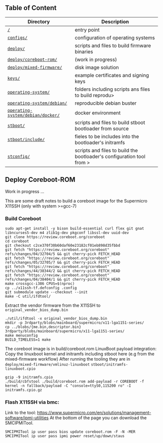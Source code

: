 ## Table of Content
Directory | Description
------------ | -------------
[`/`](../../README.md#scripts) | entry point
[`configs/`](../../configs/README.md#configs) | configuration of operating systems
[`deploy/`](../README.md#deploy) | scripts and files to build firmware binaries
[`deploy/coreboot-rom/`](README.md#deploy-coreboot-rom) | (work in progress)
[`deploy/mixed-firmware/`](../mixed-firmware/README.md#deploy-mixed-firmware) | disk image solution
[`keys/`](../../keys/README.md#keys) | example certificates and signing keys
[`operating-system/`](../../operating-system/README.md#operating-system) | folders including scripts ans files to build reprodu>
[`operating-system/debian/`](../../operating-system/debian/README.md#operating-system-debian) | reproducible debian buster
[`operating-system/debian/docker/`](../../operating-system/debian/docker/README.md#operating-system-debian-docker) | docker environment
[`stboot/`](../../stboot/README.md#stboot) | scripts and files to build stboot bootloader from source
[`stboot/include/`](../../stboot/include/README.md#stboot-include) | fieles to be includes into the bootloader's initramfs
[`stconfig/`](../../stconfig/README.md#stconfig) | scripts and files to build the bootloader's configuration tool from >

## Deploy Coreboot-ROM
Work in progress ...

This are some draft notes to build a coreboot image for the Supermicro X11SSH (only with system >=gcc-7)

### Build Coreboot
```
sudo apt-get install -y bison build-essential curl flex git gnat libncurses5-dev m4 zlib1g-dev pkgconf libssl-dev uuid-dev
git clone https://review.coreboot.org/coreboot
cd coreboot
git checkout c2ce370f30b60daf60e23182cf01eb898d35fbbd
git fetch "https://review.coreboot.org/coreboot" refs/changes/04/32704/5 && git cherry-pick FETCH_HEAD
git fetch "https://review.coreboot.org/coreboot" refs/changes/05/32705/7 && git cherry-pick FETCH_HEAD
git fetch "https://review.coreboot.org/coreboot" refs/changes/44/38344/2 && git cherry-pick FETCH_HEAD
git fetch "https://review.coreboot.org/coreboot" refs/changes/04/38404/1 && git cherry-pick FETCH_HEAD
make crossgcc-i386 CPUS=$(nproc)
cp ../x11ssh-tf.defconfig .config
git submodule update --checkout --init
make -C util/ifdtool/
```
Extract the vendor firmware from the X11SSH to `original_vendor_bios_dump.bin`

```
./util/ifdtool -x original_vendor_bios_dump.bin
mkdir -p 3rdparty/blobs/mainboard/supermicro/x11-lga1151-series/
cp ../blobs/{me.bin,descriptor.bin} 3rdparty/blobs/mainboard/supermicro/x11-lga1151-series/
make menuconfig
BUILD_TIMELESS=1 make
```
The coreboot image is in build/coreboot.rom
LinuxBoot payload integration:
Copy the linuxboot kernel and initramfs including stboot here (e.g from the mixed-firmware workflow)
After running the tooling they are in 
`deploy/mixed-firmware/vmlinuz-linuxboot`
`stboot/initramfs-linuxboot.cpio`

```
gzip -9 initramfs.cpio
./build/cbfstool ./build/coreboot.rom add-payload -r COREBOOT -f kernel -n fallback/payload -C "console=ttyS0,115200 ro" -I initramfs.cpio.gz
```
### Flash X11SSH via bmc:
Link to the tool: https://www.supermicro.com/en/solutions/management-software/ipmi-utilities
At the bottom of the page you can download the SMCIPMITool.
```
SMCIPMITool ip user pass bios update coreboot.rom -F -N -MER
SMCIPMITool ip user pass ipmi power reset/up/down/staus
```
